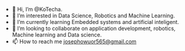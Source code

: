- 👋 Hi, I’m @KoTecha.
- 👀 I’m interested in Data Science, Robotics and Machine Learning.
- 🌱 I’m currently learning Embedded systems and artificial inteligent.
- 💞️ I’m looking to collaborate on application development, robotics, Machine learning and Data science. 
- 📫 How to reach me josephowuor565@gmail.com 

<!---
Stud58/Stud58 is a ✨ special ✨ repository because its `README.md` (this file) appears on your GitHub profile.
You can click the Preview link to take a look at your changes.
--->
